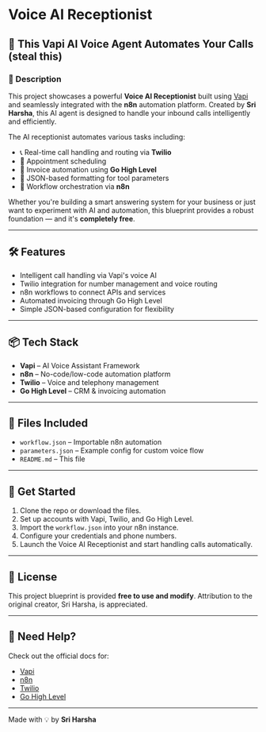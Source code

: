# Voice AI Receptionist

## 🚀 This Vapi AI Voice Agent Automates Your Calls (steal this)

### 🧠 Description

This project showcases a powerful **Voice AI Receptionist** built using [Vapi](https://www.vapi.ai/) and seamlessly integrated with the **n8n** automation platform. Created by **Sri Harsha**, this AI agent is designed to handle your inbound calls intelligently and efficiently.

The AI receptionist automates various tasks including:

- 📞 Real-time call handling and routing via **Twilio**
- 📅 Appointment scheduling
- 💸 Invoice automation using **Go High Level**
- 🧩 JSON-based formatting for tool parameters
- 🔗 Workflow orchestration via **n8n**

Whether you're building a smart answering system for your business or just want to experiment with AI and automation, this blueprint provides a robust foundation — and it's **completely free**.

---

## 🛠️ Features

- Intelligent call handling via Vapi's voice AI
- Twilio integration for number management and voice routing
- n8n workflows to connect APIs and services
- Automated invoicing through Go High Level
- Simple JSON-based configuration for flexibility

---

## 📦 Tech Stack

- **Vapi** – AI Voice Assistant Framework  
- **n8n** – No-code/low-code automation platform  
- **Twilio** – Voice and telephony management  
- **Go High Level** – CRM & invoicing automation

---

## 📁 Files Included

- `workflow.json` – Importable n8n automation
- `parameters.json` – Example config for custom voice flow
- `README.md` – This file

---

## 🧭 Get Started

1. Clone the repo or download the files.
2. Set up accounts with Vapi, Twilio, and Go High Level.
3. Import the `workflow.json` into your n8n instance.
4. Configure your credentials and phone numbers.
5. Launch the Voice AI Receptionist and start handling calls automatically.

---

## 📄 License

This project blueprint is provided **free to use and modify**. Attribution to the original creator, Sri Harsha, is appreciated.

---

## 🙋 Need Help?

Check out the official docs for:
- [Vapi](https://docs.vapi.ai/)
- [n8n](https://docs.n8n.io/)
- [Twilio](https://www.twilio.com/docs)
- [Go High Level](https://www.gohighlevel.com/)

---

Made with 💡 by **Sri Harsha**
